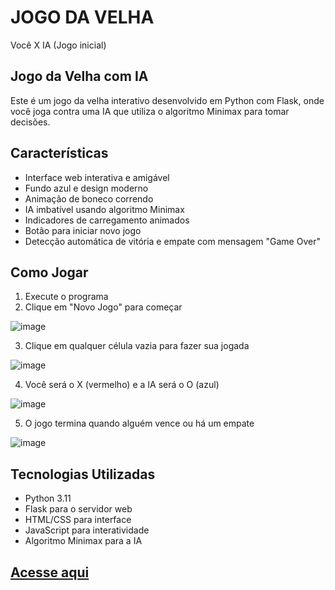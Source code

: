 # JOGO DA VELHA

Você X IA (Jogo inicial)

## Jogo da Velha com IA

Este é um jogo da velha interativo desenvolvido em Python com Flask, onde você joga contra uma IA que utiliza o algoritmo Minimax para tomar decisões.

## Características

- Interface web interativa e amigável
- Fundo azul e design moderno
- Animação de boneco correndo
- IA imbatível usando algoritmo Minimax
- Indicadores de carregamento animados
- Botão para iniciar novo jogo
- Detecção automática de vitória e empate com mensagem "Game Over"

## Como Jogar

1. Execute o programa
2. Clique em "Novo Jogo" para começar
   
![image](https://github.com/user-attachments/assets/2985b644-e252-42c3-8715-b8f9d1de05fc)
  
3. Clique em qualquer célula vazia para fazer sua jogada

![image](https://github.com/user-attachments/assets/86d59540-f23b-4249-9ba3-bbe61419deb1)

   
4. Você será o X (vermelho) e a IA será o O (azul)

![image](https://github.com/user-attachments/assets/5cfe02ab-da51-4862-bbb4-3a5d266c208c)

   
5. O jogo termina quando alguém vence ou há um empate

![image](https://github.com/user-attachments/assets/7ddc578d-2b26-4574-9ae5-ecaa4ba3c7db)



## Tecnologias Utilizadas

- Python 3.11
- Flask para o servidor web
- HTML/CSS para interface
- JavaScript para interatividade
- Algoritmo Minimax para a IA

## [Acesse aqui](https://88152ed0-7265-4c28-b917-e6698d9ac16c-00-1dbzsbblzgvss.picard.replit.dev/)


